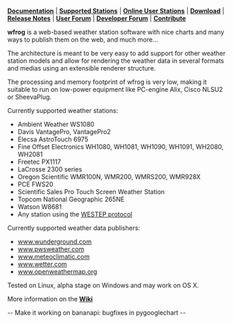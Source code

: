 [**Documentation**](https://github.com/wfrog/wfrog/wiki/InstallationGuide) | 
[**Supported Stations**](https://github.com/wfrog/wfrog/wiki/SupportedStations) | 
[**Online User Stations**](https://github.com/wfrog/wfrog/wiki/SeeItInAction) | 
[**Download**](https://github.com/wfrog/wfrog/releases) | 
[**Release Notes**](https://github.com/wfrog/wfrog/wiki/ReleaseNotes) |
[**User Forum**](http://groups.google.com/group/wfrog-users) | 
[**Developer Forum**](http://groups.google.com/group/wfrog-dev) | 
[**Contribute**](https://github.com/wfrog/wfrog/wiki/Contribute) 

**wfrog** is a web-based weather station software with nice charts and many ways to publish them on the web, and much more...

The architecture is meant to be very easy to add support for other weather station models and allow for rendering the weather data in several formats and medias using an extensible renderer structure.

The processing and memory footprint of wfrog is very low, making it suitable to run on low-power equipment like PC-engine Alix, Cisco NLSU2 or SheevaPlug.

Currently supported weather stations:
  * Ambient Weather WS1080
  * Davis VantagePro, VantagePro2
  * Elecsa AstroTouch 6975
  * Fine Offset Electronics WH1080, WH1081, WH1090, WH1091, WH2080, WH2081
  * Freetec PX1117
  * LaCrosse 2300 series
  * Oregon Scientific WMR100N, WMR200, WMRS200, WMR928X
  * PCE FWS20
  * Scientific Sales Pro Touch Screen Weather Station
  * Topcom National Geographic 265NE
  * Watson W8681
  * Any station using the [WESTEP protocol](WeatherStationEventProtocol.md)

Currently supported weather data publishers:
  * www.wunderground.com
  * www.pwsweather.com
  * www.meteoclimatic.com
  * www.wetter.com
  * www.openweathermap.org

Tested on Linux, alpha stage on Windows and may work on OS X.

More information on the [**Wiki**](https://github.com/wfrog/wfrog/wiki)

-- Make it working on bananapi: bugfixes in pygooglechart --
